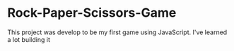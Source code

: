 # Rock-Paper-Scissors-Game
 This project was develop to be my first game using JavaScript. I've learned a lot building it
